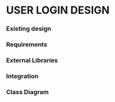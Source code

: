 # USER LOGIN DESIGN

### Existing design

### Requirements

### External Libraries

### Integration

### Class Diagram